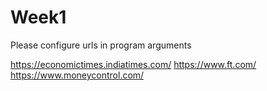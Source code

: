 # Week1

Please configure urls in program arguments

https://economictimes.indiatimes.com/
https://www.ft.com/
https://www.moneycontrol.com/